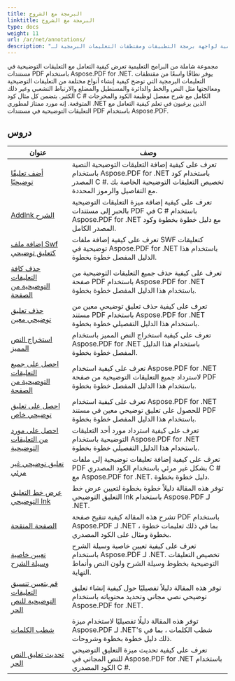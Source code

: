 ```yaml
---
title: البرمجة مع الشروح
linktitle: البرمجة مع الشروح
type: docs
weight: 11
url: /ar/net/annotations/
description: "تتضمن البرمجة باستخدام التعليقات التوضيحية برامج تعليمية لواجهة برمجة التطبيقات ومقتطفات التعليمات البرمجية لـ Aspose.PDF for .NET التي تتضمن إضافة تعليق توضيحي وحذف التعليقات التوضيحية والحصول على معلومات التعليقات التوضيحية وغير ذلك الكثير."
---
```

مجموعة شاملة من البرامج التعليمية تعرض كيفية التعامل مع التعليقات التوضيحية في مستندات PDF باستخدام Aspose.PDF for .NET. يوفر نطاقًا واسعًا من مقتطفات التعليمات البرمجية التي توضح كيفية إنشاء أنواع مختلفة من التعليقات التوضيحية ومعالجتها مثل النص والخط والدائرة والمستطيل والمضلع والارتباط التشعبي وغير ذلك الكثير. يتضمن كل مثال كود C # الكامل مع شرح مفصل لوظيفة الكود والمخرجات المتوقعة. إنه مورد ممتاز لمطوري .NET الذين يرغبون في تعلم كيفية التعامل مع التعليقات التوضيحية في مستندات PDF باستخدام Aspose.PDF.

## دروس
| عنوان | وصف |
| --- | --- | 
| [أضف تعليقًا توضيحيًا](./addannotation/) | تعرف على كيفية إضافة التعليقات التوضيحية النصية باستخدام Aspose.PDF for .NET باستخدام كود المصدر C #. تخصيص التعليقات التوضيحية الخاصة بك مع التفاصيل والرموز المحددة. |  
| [Addlnk الشرح](./addlnkannotation/) | تعرف على كيفية إضافة ميزة التعليقات التوضيحية بالحبر إلى مستندات PDF في C # باستخدام Aspose.PDF for .NET مع دليل خطوة بخطوة وكود المصدر الكامل. |  
| [إضافة ملف Swf كتعليق توضيحي](./addswffileasannotation/) | تعرف على كيفية إضافة ملفات SWF كتعليقات توضيحية في Aspose.PDF for .NET باستخدام هذا الدليل المفصل خطوة بخطوة. |  
| [حذف كافة التعليقات التوضيحية من الصفحة](./deleteallannotationsfrompage/) | تعرف على كيفية حذف جميع التعليقات التوضيحية من صفحة PDF باستخدام Aspose.PDF for .NET باستخدام هذا الدليل المفصل خطوة بخطوة. |  
| [حذف تعليق توضيحي معين](./deleteparticularannotation/) | تعرف على كيفية حذف تعليق توضيحي معين من مستند PDF باستخدام Aspose.PDF for .NET باستخدام هذا الدليل التفصيلي خطوة بخطوة. |  
| [استخراج النص المميز](./extracthighlightedtext/) | تعرف على كيفية استخراج النص المميز باستخدام Aspose.PDF for .NET باستخدام هذا الدليل المفصل خطوة بخطوة. |  
| [احصل على جميع التعليقات التوضيحية من الصفحة](./getallannotationsfrompage/) | تعرف على كيفية استخدام Aspose.PDF for .NET لاسترداد جميع التعليقات التوضيحية من صفحة PDF باستخدام هذا الدليل المفصل خطوة بخطوة. |  
| [احصل على تعليق توضيحي خاص](./getparticularannotation/) | تعرف على كيفية استخدام Aspose.PDF for .NET للحصول على تعليق توضيحي معين في مستند PDF باستخدام هذا الدليل المفصل خطوة بخطوة.  |  
| [احصل على مورد من التعليقات التوضيحية](./getresourceofannotation/) | تعرف على كيفية استرداد مورد أحد التعليقات التوضيحية باستخدام Aspose.PDF for .NET باستخدام هذا الدليل التفصيلي خطوة بخطوة.  |  
| [تعليق توضيحي غير مرئي](./invisibleannotation/) | تعرف على كيفية إضافة تعليقات توضيحية إلى ملفات PDF بشكل غير مرئي باستخدام الكود المصدري C # مع Aspose.PDF for .NET. دليل خطوة بخطوة. |  
| [عرض خط التعليق التوضيحي lnk](./lnkannotationlinewidth/) | توفر هذه المقالة دليلاً خطوة بخطوة لتعيين عرض خط التعليق التوضيحي lnk باستخدام Aspose.PDF لـ .NET. |  
| [الصفحة المنقحة](./redactpage/) | تشرح هذه المقالة كيفية تنقيح صفحة PDF باستخدام Aspose.PDF لـ .NET ، بما في ذلك تعليمات خطوة بخطوة ومثال على الكود المصدري. |  
| [تعيين خاصية وسيلة الشرح](./setcalloutproperty/) | تعرف على كيفية تعيين خاصية وسيلة الشرح باستخدام Aspose.PDF لـ .NET. تخصيص التعليقات التوضيحية بخطوط وسيلة الشرح ولون النص وأنماط النهاية. |  
| [قم بتعيين تنسيق التعليقات التوضيحية للنص الحر](./setfreetextannotationformatting/) | توفر هذه المقالة دليلاً تفصيليًا حول كيفية إنشاء تعليق توضيحي نصي مجاني وتحديد محتوياته باستخدام Aspose.PDF for .NET. |  
| [شطب الكلمات](./strikeoutwords/) | توفر هذه المقالة دليلًا تفصيليًا لاستخدام ميزة Aspose.PDF لـ .NET's شطب الكلمات ، بما في ذلك دليل خطوة بخطوة وشروحات. |  
| [تحديث تعليق النص الحر](./updatefreetextannotation/) | تعرف على كيفية تحديث ميزة التعليق التوضيحي للنص المجاني في Aspose.PDF for .NET باستخدام الكود المصدري C #. |  